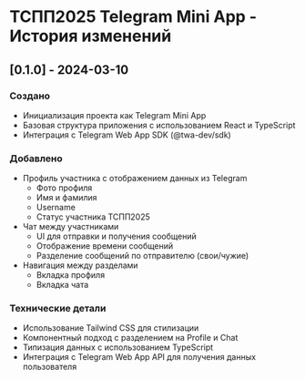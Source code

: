 # ТСПП2025 Telegram Mini App - История изменений

## [0.1.0] - 2024-03-10

### Создано
- Инициализация проекта как Telegram Mini App
- Базовая структура приложения с использованием React и TypeScript
- Интеграция с Telegram Web App SDK (@twa-dev/sdk)

### Добавлено
- Профиль участника с отображением данных из Telegram
  - Фото профиля
  - Имя и фамилия
  - Username
  - Статус участника ТСПП2025
- Чат между участниками
  - UI для отправки и получения сообщений
  - Отображение времени сообщений
  - Разделение сообщений по отправителю (свои/чужие)
- Навигация между разделами
  - Вкладка профиля
  - Вкладка чата

### Технические детали
- Использование Tailwind CSS для стилизации
- Компонентный подход с разделением на Profile и Chat
- Типизация данных с использованием TypeScript
- Интеграция с Telegram Web App API для получения данных пользователя